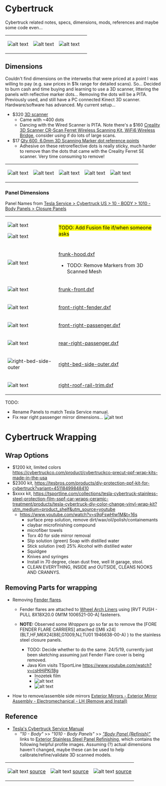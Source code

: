 # Cybertruck

Cybertruck related notes, specs, dimensions, mods, references and maybe some code even...

<table><tr>
<td>

![alt text](img/irl-aurora-fr.jpg)

</td><td>

![alt text](img/irl-aurora-frr.jpg)

</td><td>

![alt text](img/irl-aurora-rr.jpg)

</td><td>
</tr></table>



## Dimensions

Couldn't find dimensions on the interwebs that were priced at a point I was willing to pay (e.g. saw prices in $1k range for detailed scans).  So...  Decided to burn cash and time buying and learning to use a 3D scanner, littering the panels with reflective marker dots...  Removing the dots will be a PITA.  Previously used, and still have a PC connected Kinect 3D scanner.  Hardware/software has advanced.  My current setup... 

- $320 [3D scanner](https://www.amazon.com/dp/B0CNVQGVMM)
  - Came with ~400 dots
  - Dancing with the Wired Scanner is PITA.  Note there's a $160 [Creality 3D Scanner CR-Scan Ferret Wireless Scanning Kit, WiFi6 Wireless Bridge](https://www.amazon.com/Creality-Wireless-Kit-Indicators-Consumption/dp/B0D1Y8GW55), consider using if do lots of large scans.
- $17 [Qty 600, 6.0mm 3D Scanning Marker dot reference points](https://www.amazon.com/dp/B09Q86JP3Q)
  - Adhesive on these retroreflective dots is really sticky, much harder to remove than the dots that came with the Creality Ferret SE scanner.  Very time consuming to remove!


<table><tr>
<td>

![alt text](img/irl-markers-fr.jpg)

</td><td>

![alt text](img/irl-markers-right.jpg)

</td><td>

![alt text](img/irl-markers-rr.jpg)

</td><td>

![alt text](img/irl-markers-rear.jpg)

</td><td>

![alt text](img/irl-markers-bed.jpg)

</td><td>
</tr></table>



### Panel Dimensions

Panel Names from [Tesla Service > Cybertruck US > 10 - BODY > 1010 - Body Panels > Closure Panels](https://epc.tesla.com/en-US/catalogs/b685e77a-0f90-4a81-a1a5-3f3417542754/categories/18b8b689-5e5e-4d87-b759-afad9e0beded/subcategories/130fa872-0d60-44c9-9f14-72f4dc4b89fd/systemGroups/90ce547b-790a-4989-83f2-9532d8c9afc1)


<table>
<tr><td>

![alt text](img/bed-fusion-iso.png)

![alt text](img/panel-fusion-iso.png)

</td><td>

<mark>TODO: Add Fusion file if/when someone asks</mark>

</td></tr>

<tr><td>

![alt text](img/panel-frunk-hood.png)

</td><td>

[frunk-hood.dxf](scan/frunk-hood.dxf)

- TODO: Remove Markers from 3D Scanned Mesh

</td></tr>

<tr><td>

![alt text](img/panel-frunk-front.png)

</td><td>

[frunk-front.dxf](scan/frunk-front.dxf)

</td></tr>

<tr><td>

![alt text](img/panel-front-right-fender.png)


</td><td>

[front-right-fender.dxf](scan/front-right-fender.dxf)

</td></tr>


<tr><td>

![alt text](img/panel-front-right-passenger.png)

</td><td>

[front-right-passenger.dxf](scan/front-right-passenger.dxf)

</td></tr>


<tr><td>

![alt text](img/panel-rear-right-passenger.png)


</td><td>

[rear-right-passenger.dxf](scan/rear-right-passenger.dxf)

</td></tr>


<tr><td>

![right-bed-side-outer](img/panel-right-bed-side-outer.png)

</td><td>

[right-bed-side-outer.dxf](scan/right-bed-side-outer.dxf)

</td></tr>


<tr><td>

![alt text](img/panel-right-roof-rail-trim.png)

</td><td>

[right-roof-rail-trim.dxf](scan/right-roof-rail-trim.dxf)

</td></tr>





</table>


TODO:
- Rename Panels to match Tesla Service manual.
- Fix rear right passenger mirror dimensions...
![alt text](image.png)


# Cybertruck Wrapping

## Wrap Options
- $1200 kit, limited colors https://cybertruckco.com/product/cybertruckco-precut-ppf-wrap-kits-made-in-the-usa
- $2300 kit, https://tesbros.com/products/diy-protection-ppf-kit-for-cybertruck?variant=45118499848410
- $xxxx kit, https://tsportline.com/collections/tesla-cybertruck-stainless-steel-protection-film-sspf-car-wraps-ceramic-treatment/products/tesla-cybertruck-diy-color-change-vinyl-wrap-kit?utm_medium=product_shelf&utm_source=youtube
  - https://www.youtube.com/watch?v=s9qFswHlw1M&t=16s
    - surface prep solution, remove dirt/wax/oil/polish/containemants
    - claybar microfinishing compound
    - microfiber towels
    - Torx 40 for side mirror removal
    - Slip solution (green) Soap with distilled water
    - Stick solution (red) 25% Alcohol with distilled water
    - Squidgee
    - Knives and syringes
    - Install in 70 degree, clean dust free, well lit garage, stool.
    - CLEAN EVERYTHING, INSIDE and OUTSIDE, CLEANS NOOKS AND CRANNYS.



## Removing Parts for wrapping

- Removing [Fender flares](https://epc.tesla.com/en-US/catalogs/b685e77a-0f90-4a81-a1a5-3f3417542754/categories/18ebc72e-92dc-4af3-b468-88274cf3961f/subcategories/302683a0-1065-4f6a-9e78-fc3ac973e2b6/systemGroups/e3a06599-e46f-41af-8017-109d6cac00aa
).
  - Fender flares are attached to [Wheel Arch Liners](https://epc.tesla.com/en-US/catalogs/b685e77a-0f90-4a81-a1a5-3f3417542754/categories/18ebc72e-92dc-4af3-b468-88274cf3961f/subcategories/549d6bb6-abca-41d7-afb6-c9668575b643/systemGroups/d19152cf-2ee7-480e-9334-d301ba86a7f2) using [RVT PUSH - PULL 8X18X20.0 0M1M 1006521-00-A] fasteners.
  
  - **NOTE:**  Observed some _Wrappers_ go so far as to remove the [FORE FENDER FLARE CARRIERS] attached ([M6 x24](BLT,HF,M6X24[88],G1009,NJ,TU01
1946638-00-A) ) to the stainless steel closure panels.
    - TODO:  Decide whether to do the same.  24/5/19, currently just been sketching assuming just Fender Flare cover is being removed.
    - Java Kim visits TSportLine https://www.youtube.com/watch?v=csHHjPKi18g
      - Inozetek film
      - ![alt text](image-1.png)
      - ![alt text](image-2.png)

  
   

- How to remove/assemble side mirrors [Exterior Mirrors - Exterior Mirror Assembly - Electromechanical - LH (Remove and Install)](https://service.tesla.com/docs/Cybertruck/ServiceManual/en-us/GUID-E5FC5791-2CCB-49E2-A210-2300460B0063.html)

## Reference

- [Tesla's Cybertruck Service Manual](https://service.tesla.com/docs/Cybertruck/ServiceManual/en-us/index.html)
  - _"10 - Body"_ >> _"1010 - Body Panels"_ >> [_"Body Panel (Refinish)"_](https://service.tesla.com/docs/Cybertruck/ServiceManual/en-us/GUID-D33D78C9-9BCD-46CB-885C-52B4F482852C.html) links to [Exterior Stainless Steel Panel Refinishing](https://service.tesla.com/docs/Cybertruck/ServiceManual/en-us/GUID-D33D78C9-9BCD-46CB-885C-52B4F482852C.html), which contains the following helpful profile images.  Assuming (?) actual dimensions haven't changed, maybe these can be used to help calibrate/refine/validate 3D scanned models.



<table><tr>
<td>

  ![alt text](img/tsla-svc-front.png)
  [source](https://service.tesla.com/docs/Cybertruck/ServiceManual/en-us/GUID-A882616D-D649-4B76-872C-FC1AA0593259-online-en-US.jpg)

</td><td>

  ![alt text](img/tsla-svc-side.png)
[source](https://service.tesla.com/docs/Cybertruck/ServiceManual/en-us/GUID-8C18C379-1B7B-479C-8A33-D59ECE467C45-online-en-US.jpg)

  </td><td>

  ![alt text](img/tsla-svc-rear.png)
  [source](https://service.tesla.com/docs/Cybertruck/ServiceManual/en-us/GUID-B0A4E246-F54C-4F24-8A0B-BAEBB64DC29D-online-en-US.jpg)

  </td></tr></table>